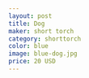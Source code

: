```yaml
---
layout: post
title: Dog
maker: short torch
category: shorttorch
color: blue
image: blue-dog.jpg
price: 20 USD
---
```

